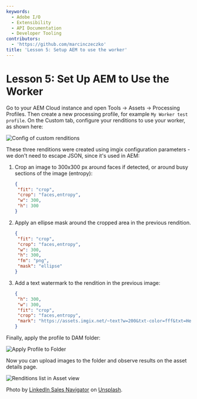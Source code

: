 ```yaml
---
keywords:
  - Adobe I/O
  - Extensibility
  - API Documentation
  - Developer Tooling
contributors:
  - 'https://github.com/marcinczeczko'
title: 'Lesson 5: Setup AEM to use the worker'
---
```


# Lesson 5: Set Up AEM to Use the Worker

Go to your AEM Cloud instance and open Tools -> Assets -> Processing Profiles. Then create a new processing profile, for example `My Worker test profile`. On the Custom tab, configure your renditions to use your worker, as shown here:

![Config of custom renditions](assets/processing-profile-1800.png)

These three renditions were created using imgix configuration parameters - we don't need to escape JSON, since it's used in AEM:

1. Crop an image to 300x300 px around faces if detected, or around busy sections of the image (entropy):
   
   ```json
   {
    "fit": "crop",
    "crop": "faces,entropy",
    "w": 300,
    "h": 300
   }
   ```

2. Apply an ellipse mask around the cropped area in the previous rendition.
   
   ```json
   {
    "fit": "crop",
    "crop": "faces,entropy",
    "w": 300,
    "h": 300,
    "fm": "png",
    "mask": "ellipse"
   }
   ```

3. Add a text watermark to the rendition in the previous image:
   
   ```json
   {
    "h": 300,
    "w": 300,
    "fit": "crop",
    "crop": "faces,entropy",
    "mark": "https://assets.imgix.net/~text?w=200&txt-color=fff&txt=Hello+world&txt-size=16&txt-lead=0&txt-pad=15&bg=80002228&txt-font=Avenir-Heavy"
   }
   ```

Finally, apply the profile to DAM folder:

![Apply Profile to Folder](assets/apply-profile-to-folder.png)

Now you can upload images to the folder and observe results on the asset details page.

![Renditions list in Asset view](assets/worker-results.png) 

Photo by [LinkedIn Sales Navigator](https://unsplash.com/@linkedinsalesnavigator?utm_source=unsplash&amp;utm_medium=referral&amp;utm_content=creditCopyText) on [Unsplash](https://unsplash.com/s/photos/women-sitting?utm_source=unsplash&amp;utm_medium=referral&amp;utm_content=creditCopyText).
